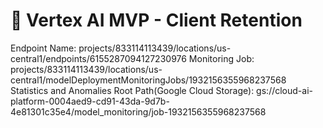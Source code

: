 # 🎯 Vertex AI MVP - Client Retention

Endpoint Name: projects/833114113439/locations/us-central1/endpoints/6155287094127230976
Monitoring Job: projects/833114113439/locations/us-central1/modelDeploymentMonitoringJobs/1932156355968237568
Statistics and Anomalies Root Path(Google Cloud Storage): gs://cloud-ai-platform-0004aed9-cd91-43da-9d7b-4e81301c35e4/model_monitoring/job-1932156355968237568


